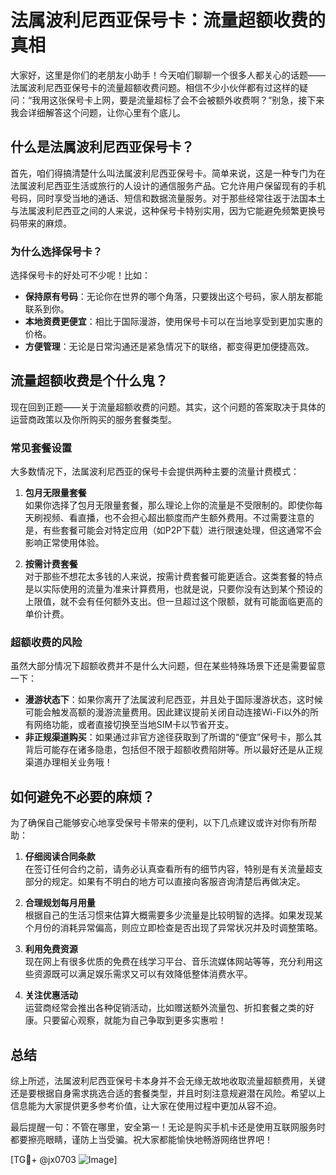 # 法属波利尼西亚保号卡：流量超额收费的真相

大家好，这里是你们的老朋友小助手！今天咱们聊聊一个很多人都关心的话题——法属波利尼西亚保号卡的流量超额收费问题。相信不少小伙伴都有过这样的疑问：“我用这张保号卡上网，要是流量超标了会不会被额外收费啊？”别急，接下来我会详细解答这个问题，让你心里有个底儿。

## 什么是法属波利尼西亚保号卡？

首先，咱们得搞清楚什么叫法属波利尼西亚保号卡。简单来说，这是一种专门为在法属波利尼西亚生活或旅行的人设计的通信服务产品。它允许用户保留现有的手机号码，同时享受当地的通话、短信和数据流量服务。对于那些经常往返于法国本土与法属波利尼西亚之间的人来说，这种保号卡特别实用，因为它能避免频繁更换号码带来的麻烦。

### 为什么选择保号卡？

选择保号卡的好处可不少呢！比如：

- **保持原有号码**：无论你在世界的哪个角落，只要拨出这个号码，家人朋友都能联系到你。
- **本地资费更便宜**：相比于国际漫游，使用保号卡可以在当地享受到更加实惠的价格。
- **方便管理**：无论是日常沟通还是紧急情况下的联络，都变得更加便捷高效。

## 流量超额收费是个什么鬼？

现在回到正题——关于流量超额收费的问题。其实，这个问题的答案取决于具体的运营商政策以及你所购买的服务套餐类型。

### 常见套餐设置

大多数情况下，法属波利尼西亚的保号卡会提供两种主要的流量计费模式：

1. **包月无限量套餐**  
   如果你选择了包月无限量套餐，那么理论上你的流量是不受限制的。即使你每天刷视频、看直播，也不会担心超出额度而产生额外费用。不过需要注意的是，有些套餐可能会对特定应用（如P2P下载）进行限速处理，但这通常不会影响正常使用体验。

2. **按需计费套餐**  
   对于那些不想花太多钱的人来说，按需计费套餐可能更适合。这类套餐的特点是以实际使用的流量为准来计算费用，也就是说，只要你没有达到某个预设的上限值，就不会有任何额外支出。但一旦超过这个限额，就有可能面临更高的单价计费。

### 超额收费的风险

虽然大部分情况下超额收费并不是什么大问题，但在某些特殊场景下还是需要留意一下：

- **漫游状态下**：如果你离开了法属波利尼西亚，并且处于国际漫游状态，这时候可能会触发高额的漫游流量费用。因此建议提前关闭自动连接Wi-Fi以外的所有网络功能，或者直接切换至当地SIM卡以节省开支。
- **非正规渠道购买**：如果通过非官方途径获取到了所谓的“便宜”保号卡，那么其背后可能存在诸多隐患，包括但不限于超额收费陷阱等。所以最好还是从正规渠道办理相关业务哦！

## 如何避免不必要的麻烦？

为了确保自己能够安心地享受保号卡带来的便利，以下几点建议或许对你有所帮助：

1. **仔细阅读合同条款**  
   在签订任何合约之前，请务必认真查看所有的细节内容，特别是有关流量超支部分的规定。如果有不明白的地方可以直接向客服咨询清楚后再做决定。

2. **合理规划每月用量**  
   根据自己的生活习惯来估算大概需要多少流量是比较明智的选择。如果发现某个月份的消耗异常偏高，则应立即检查是否出现了异常状况并及时调整策略。

3. **利用免费资源**  
   现在网上有很多优质的免费在线学习平台、音乐流媒体网站等等，充分利用这些资源既可以满足娱乐需求又可以有效降低整体消费水平。

4. **关注优惠活动**  
   运营商经常会推出各种促销活动，比如赠送额外流量包、折扣套餐之类的好康。只要留心观察，就能为自己争取到更多实惠啦！

## 总结

综上所述，法属波利尼西亚保号卡本身并不会无缘无故地收取流量超额费用，关键还是要根据自身需求挑选合适的套餐类型，并且时刻注意规避潜在风险。希望以上信息能为大家提供更多参考价值，让大家在使用过程中更加从容不迫。

最后提醒一句：不管在哪里，安全第一！无论是购买手机卡还是使用互联网服务时都要擦亮眼睛，谨防上当受骗。祝大家都能愉快地畅游网络世界吧！

[TG💪+ @jx0703 ![Image](https://github.com/user-attachments/assets/dbca1d08-cadb-493c-b0ec-ad6f7a83f270)]